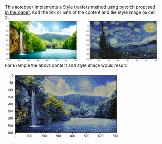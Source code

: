 This notebook implements a Style tranfers method using pytorch proposed [in this paper](https://www.cv-foundation.org/openaccess/content_cvpr_2016/papers/Gatys_Image_Style_Transfer_CVPR_2016_paper.pdf).
Add the link or path of the content and the style image on cell 5.
![Example Style and content image](https://github.com/nischal-sanil/Style-Transfer-Pytorch/blob/master/images/download%20(2).png)
For Example the above content and style image would result:


![Output](https://github.com/nischal-sanil/Style-Transfer-Pytorch/blob/master/images/download%20(1).png)
